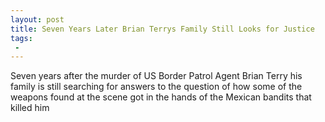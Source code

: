 ```yaml
---
layout: post
title: Seven Years Later Brian Terrys Family Still Looks for Justice
tags:
 -
---
```

Seven years after the murder of US Border Patrol Agent Brian Terry his family is still searching for answers to the question of how some of the weapons found at the scene got in the hands of the Mexican bandits that killed him

